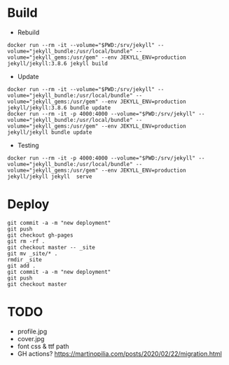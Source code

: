 # Build
+ Rebuild
```
docker run --rm -it --volume="$PWD:/srv/jekyll" --volume="jekyll_bundle:/usr/local/bundle" --volume="jekyll_gems:/usr/gem" --env JEKYLL_ENV=production jekyll/jekyll:3.8.6 jekyll build
```
+ Update
```
docker run --rm -it --volume="$PWD:/srv/jekyll" --volume="jekyll_bundle:/usr/local/bundle" --volume="jekyll_gems:/usr/gem" --env JEKYLL_ENV=production jekyll/jekyll:3.8.6 bundle update
docker run --rm -it -p 4000:4000 --volume="$PWD:/srv/jekyll" --volume="jekyll_bundle:/usr/local/bundle" --volume="jekyll_gems:/usr/gem" --env JEKYLL_ENV=production jekyll/jekyll bundle update

```
+ Testing
```
docker run --rm -it -p 4000:4000 --volume="$PWD:/srv/jekyll" --volume="jekyll_bundle:/usr/local/bundle" --volume="jekyll_gems:/usr/gem" --env JEKYLL_ENV=production jekyll/jekyll jekyll  serve
```

# Deploy
```
git commit -a -m "new deployment"
git push
git checkout gh-pages
git rm -rf .
git checkout master -- _site
git mv _site/* .	
rmdir _site
git add .
git commit -a -m "new deployment"
git push
git checkout master
```

# TODO
- profile.jpg
- cover.jpg
- font css & ttf path
- GH actions? https://martinopilia.com/posts/2020/02/22/migration.html
